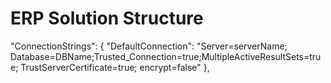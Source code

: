 # ERP Solution Structure

 "ConnectionStrings": {
    "DefaultConnection": "Server=serverName; Database=DBName;Trusted_Connection=true;MultipleActiveResultSets=true; TrustServerCertificate=true; encrypt=false"
  },
